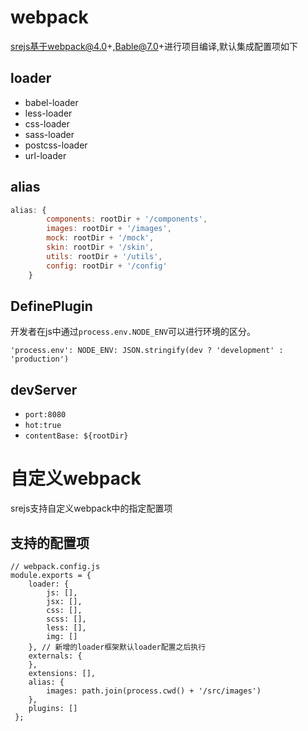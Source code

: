 
# webpack
srejs基于webpack@4.0+,Bable@7.0+进行项目编译,默认集成配置项如下
## loader
- babel-loader
- less-loader
- css-loader
- sass-loader
- postcss-loader
- url-loader

## alias

```js
alias: {
        components: rootDir + '/components',
        images: rootDir + '/images',
        mock: rootDir + '/mock',
        skin: rootDir + '/skin',
        utils: rootDir + '/utils',
        config: rootDir + '/config'
    }
```

## DefinePlugin
开发者在js中通过`process.env.NODE_ENV`可以进行环境的区分。
```
'process.env': NODE_ENV: JSON.stringify(dev ? 'development' : 'production')
```

## devServer
- `port:8080`
- `hot:true`
- `contentBase: ${rootDir}`

# 自定义webpack
srejs支持自定义webpack中的指定配置项 

## 支持的配置项
```
// webpack.config.js
module.exports = {
    loader: {
        js: [],
        jsx: [],
        css: [],
        scss: [],
        less: [],
        img: []
    }, // 新增的loader框架默认loader配置之后执行
    externals: {
    }, 
    extensions: [],
    alias: {
        images: path.join(process.cwd() + '/src/images')
    },
    plugins: []
 };
```